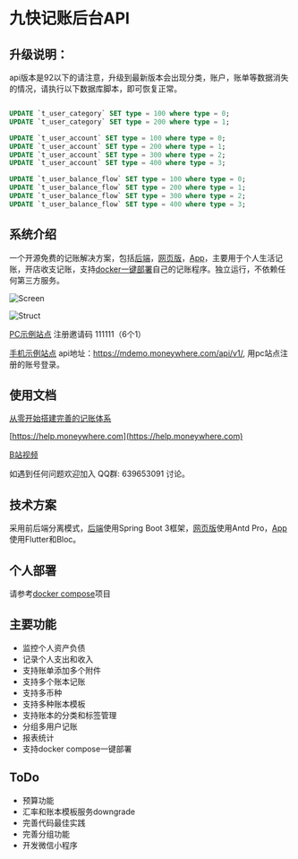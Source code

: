 # 九快记账后台API

## 升级说明：
api版本是92以下的请注意，升级到最新版本会出现分类，账户，账单等数据消失的情况，请执行以下数据库脚本，即可恢复正常。

```sql

UPDATE `t_user_category` SET type = 100 where type = 0;
UPDATE `t_user_category` SET type = 200 where type = 1;

UPDATE `t_user_account` SET type = 100 where type = 0;
UPDATE `t_user_account` SET type = 200 where type = 1;
UPDATE `t_user_account` SET type = 300 where type = 2;
UPDATE `t_user_account` SET type = 400 where type = 3;

UPDATE `t_user_balance_flow` SET type = 100 where type = 0;
UPDATE `t_user_balance_flow` SET type = 200 where type = 1;
UPDATE `t_user_balance_flow` SET type = 300 where type = 2;
UPDATE `t_user_balance_flow` SET type = 400 where type = 3;


```

## 系统介绍

一个开源免费的记账解决方案，包括[后端](https://github.com/getmoneynote/moneynote-api)，[网页版](https://github.com/getmoneynote/moneywhere-user-fe)，[App](https://github.com/getmoneynote/moneywhere_user_flutter)，主要用于个人生活记账，开店收支记账，支持[docker一键部署](https://github.com/getmoneynote/docker-compose-moneywhere)自己的记账程序。独立运行，不依赖任何第三方服务。


![Screen](https://raw.githubusercontent.com/getmoneynote/moneynote-api/main/screencapture.png "Screen Shot")


![Struct](https://raw.githubusercontent.com/getmoneynote/docker-compose-moneywhere/main/struct.png "Struct")

[PC示例站点](https://demo.moneywhere.com)  注册邀请码 111111（6个1）

[手机示例站点](https://mdemo.moneywhere.com)   api地址：https://mdemo.moneywhere.com/api/v1/, 用pc站点注册的账号登录。

## 使用文档
[从零开始搭建完善的记账体系](https://sspai.com/post/58025)

[https://help.moneywhere.com](https://help.moneywhere.com)

[B站视频](https://www.bilibili.com/video/BV1vz4y1i7dz)

如遇到任何问题欢迎加入 QQ群: 639653091 讨论。

## 技术方案
采用前后端分离模式，[后端](https://github.com/getmoneynote/moneynote-api)使用Spring Boot 3框架，[网页版](https://github.com/getmoneynote/moneywhere-user-fe)使用Antd Pro，[App](https://github.com/getmoneynote/moneywhere_user_flutter)使用Flutter和Bloc。

## 个人部署
请参考[docker compose](https://github.com/getmoneynote/docker-compose-moneywhere)项目

## 主要功能

- 监控个人资产负债
- 记录个人支出和收入
- 支持账单添加多个附件
- 支持多个账本记账
- 支持多币种
- 支持多种账本模板
- 支持账本的分类和标签管理
- 分组多用户记账
- 报表统计
- 支持docker compose一键部署

## ToDo
- 预算功能
- 汇率和账本模板服务downgrade
- 完善代码最佳实践
- 完善分组功能
- 开发微信小程序
